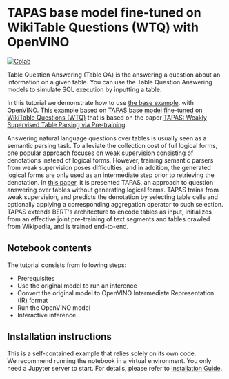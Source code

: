 # TAPAS base model fine-tuned on WikiTable Questions (WTQ) with OpenVINO

[![Colab](https://colab.research.google.com/assets/colab-badge.svg)](https://colab.research.google.com/github/openvinotoolkit/openvino_notebooks/blob/main/notebooks/266-table-question-answering/266-table-question-answering.ipynb)

Table Question Answering (Table QA) is the answering a question about an information on a given table. You can use the 
Table Question Answering models to simulate SQL execution by inputting a table.

In this tutorial we demonstrate how to use [the base example](https://huggingface.co/tasks/table-question-answering).
with OpenVINO. This example based on [TAPAS base model fine-tuned on WikiTable Questions (WTQ)](https://huggingface.co/google/tapas-base-finetuned-wtq) 
that is based on the paper [TAPAS: Weakly Supervised Table Parsing via Pre-training](https://arxiv.org/abs/2004.02349#:~:text=Answering%20natural%20language%20questions%20over,denotations%20instead%20of%20logical%20forms).

Answering natural language questions over tables is usually seen as a semantic parsing task. To alleviate the 
collection cost of full logical forms, one popular approach focuses on weak supervision consisting of denotations 
instead of logical forms. However, training semantic parsers from weak supervision poses difficulties, and in addition, 
the generated logical forms are only used as an intermediate step prior to retrieving the denotation. 
In [this paper](https://arxiv.org/pdf/2004.02349.pdf), it is presented TAPAS, an approach to question answering over 
tables without generating logical forms. TAPAS trains from weak supervision, and predicts the denotation by selecting 
table cells and optionally applying a corresponding aggregation operator to such selection. TAPAS extends BERT's 
architecture to encode tables as input, initializes from an effective joint pre-training of text segments and tables 
crawled from Wikipedia, and is trained end-to-end.

## Notebook contents
The tutorial consists from following steps:

- Prerequisites
- Use the original model to run an inference
- Convert the original model to OpenVINO Intermediate Representation (IR) format
- Run the OpenVINO model
- Interactive inference

## Installation instructions
This is a self-contained example that relies solely on its own code.</br>
We recommend running the notebook in a virtual environment. You only need a Jupyter server to start.
For details, please refer to [Installation Guide](../../README.md).